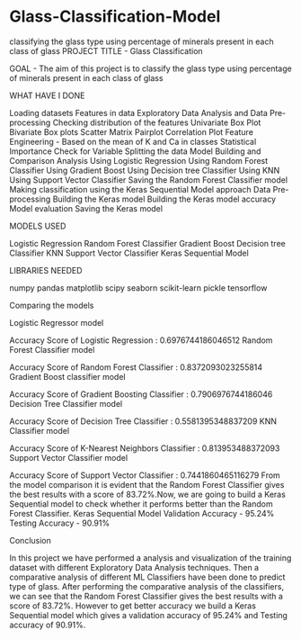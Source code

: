 # Glass-Classification-Model
classifying the glass type using percentage of minerals present in each class of glass
PROJECT TITLE - Glass Classification

GOAL - The aim of this project is to classify the glass type using percentage of minerals present in each class of glass

WHAT HAVE I DONE

Loading datasets
Features in data
Exploratory Data Analysis and Data Pre-processing
Checking distribution of the features
Univariate Box Plot
Bivariate Box plots
Scatter Matrix
Pairplot
Correlation Plot
Feature Engineering - Based on the mean of K and Ca in classes
Statistical Importance Check for Variable
Splitting the data
Model Building and Comparison Analysis
Using Logistic Regression
Using Random Forest Classifier
Using Gradient Boost
Using Decision tree Classifier
Using KNN
Using Support Vector Classifier
Saving the Random Forest Classifier model
Making classification using the Keras Sequential Model approach
Data Pre-processing
Building the Keras model
Building the Keras model accuracy
Model evaluation
Saving the Keras model


MODELS USED

Logistic Regression
Random Forest Classifier
Gradient Boost
Decision tree Classifier
KNN
Support Vector Classifier
Keras Sequential Model


LIBRARIES NEEDED

numpy
pandas
matplotlib
scipy
seaborn
scikit-learn
pickle
tensorflow


Comparing the models

Logistic Regressor model

Accuracy Score of Logistic Regression : 0.6976744186046512
Random Forest Classifier model

Accuracy Score of Random Forest Classifier : 0.8372093023255814
Gradient Boost classifier model

Accuracy Score of Gradient Boosting Classifier : 0.7906976744186046
Decision Tree Classifier model

Accuracy Score of Decision Tree Classifier : 0.5581395348837209
KNN Classifier model

Accuracy Score of K-Nearest Neighbors Classifier : 0.813953488372093
Support Vector Classifier model

Accuracy Score of Support Vector Classifier : 0.7441860465116279
From the model comparison it is evident that the Random Forest Classifier gives the best results with a score of 83.72%.Now, we are going to build a Keras Sequential model to check whether it performs better than the Random Forest Classifier.
Keras Sequential Model
Validation Accuracy - 95.24%
Testing Accuracy - 90.91%


Conclusion

In this project we have performed a analysis and visualization of the training dataset with different Exploratory Data Analysis techniques. Then a comparative analysis of different ML Classifiers have been done to predict type of glass. After performing the comparative analysis of the classifiers, we can see that the Random Forest Classifier gives the best results with a score of 83.72%. However to get better accuracy we build a Keras Sequential model which gives a validation accuracy of 95.24% and Testing accuracy of 90.91%.
